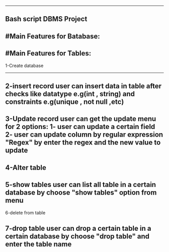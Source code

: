 ------------------------	
Bash script DBMS Project
------------------------
#Main Features for Batabase:
----------------------------

#Main Features for Tables:
--------------------------
1-Create database



---------------------------
2-insert record
  user can insert data in table after checks like datatype e.g(int , string) and constraints e.g(unique , not null ,etc)
-------------------------
3-Update record
user can get the update menu for 2 options:
1- user can update a certain field 
2- user can update column by regular expression "Regex" by enter the regex and the new value to update 
---------------------------
4-Alter table
---------------------------

5-show tables
user can list all table in a certain database by choose "show tables" option from menu
---------------------------

6-delete from table

7-drop table
user can drop a certain table in a certain database by choose "drop table" and enter the table name
-----------------------------------------------------------------



